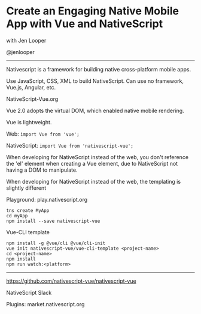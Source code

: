 # Create an Engaging Native Mobile App with Vue and NativeScript

with Jen Looper

@jenlooper

---

Nativescript is a framework for building native cross-platform mobile apps.

Use JavaScript, CSS, XML to build NativeScript. Can use no framework, Vue.js, Angular, etc.

NativeScript-Vue.org

Vue 2.0 adopts the virtual DOM, which enabled native mobile rendering.

Vue is lightweight.

Web: `import Vue from 'vue';`

NativeScript: `import Vue from 'nativescript-vue';`

When developing for NativeScript instead of the web, you don't reference the 'el' element when creating a Vue element, due to NativeScript not having a DOM to manipulate.

When developing for NativeScript instead of the web, the templating is slightly different

Playground:
play.nativescript.org

```
tns create MyApp
cd myApp
npm install --save nativescript-vue
```

Vue-CLI template
```
npm install -g @vue/cli @vue/cli-init
vue init nativescript-vue/vue-cli-template <project-name>
cd <project-name>
npm install
npm run watch:<platform>
```

---

https://github.com/nativescript-vue/nativescript-vue

NativeScript Slack

Plugins: market.nativescript.org
